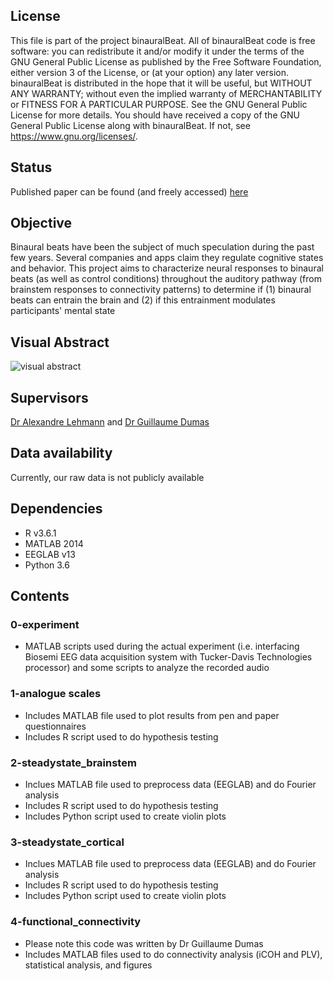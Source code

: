## License
This file is part of the project binauralBeat. All of binauralBeat code is free software: you can redistribute it and/or modify it under the terms of the GNU General Public License as published by the Free Software Foundation, either version 3 of the License, or (at your option) any later version. binauralBeat is distributed in the hope that it will be useful, but WITHOUT ANY WARRANTY; without even the implied warranty of MERCHANTABILITY or FITNESS FOR A PARTICULAR PURPOSE. See the GNU General Public License for more details. You should have received a copy of the GNU General Public License along with binauralBeat. If not, see https://www.gnu.org/licenses/.

## Status
Published paper can be found (and freely accessed) [here](https://doi.org/10.1523/ENEURO.0232-19.2020)

## Objective
Binaural beats have been the subject of much speculation during the past few years. Several companies and apps claim they regulate cognitive states and behavior. This project aims to characterize neural responses to binaural beats (as well as control conditions) throughout the auditory pathway (from brainstem responses to connectivity patterns) to determine if (1) binaural beats can entrain the brain and (2) if this entrainment modulates participants' mental state

## Visual Abstract
![visual abstract](https://github.com/neurohazardous/binauralBeats/blob/master/visual_abstract.png)

## Supervisors
[Dr Alexandre Lehmann](https://www.mcgill.ca/ent/about-us/people/faculty/dr-alexandre-lehmann) and [Dr Guillaume Dumas](https://www.extrospection.eu/)

## Data availability
Currently, our raw data is not publicly available 

## Dependencies
* R v3.6.1
* MATLAB 2014
* EEGLAB v13
* Python 3.6

## Contents 
### 0-experiment
* MATLAB scripts used during the actual experiment (i.e. interfacing Biosemi EEG data acquisition system with Tucker-Davis Technologies processor) and some scripts to analyze the recorded audio

### 1-analogue scales
* Includes MATLAB file used to plot results from pen and paper questionnaires
* Includes R script used to do hypothesis testing

### 2-steadystate_brainstem
* Inclues MATLAB file used to preprocess data (EEGLAB) and do Fourier analysis 
* Includes R script used to do hypothesis testing
* Includes Python script used to create violin plots

### 3-steadystate_cortical
* Inclues MATLAB file used to preprocess data (EEGLAB) and do Fourier analysis
* Includes R script used to do hypothesis testing
* Includes Python script used to create violin plots

### 4-functional_connectivity
* Please note this code was written by Dr Guillaume Dumas
* Includes MATLAB files used to do connectivity analysis (iCOH and PLV), statistical analysis, and figures
